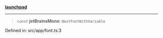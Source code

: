 [**launchpad**](index.md)

***

> `const` **jetBrainsMono**: `NextFontWithVariable`

Defined in: src/app/font.ts:3

